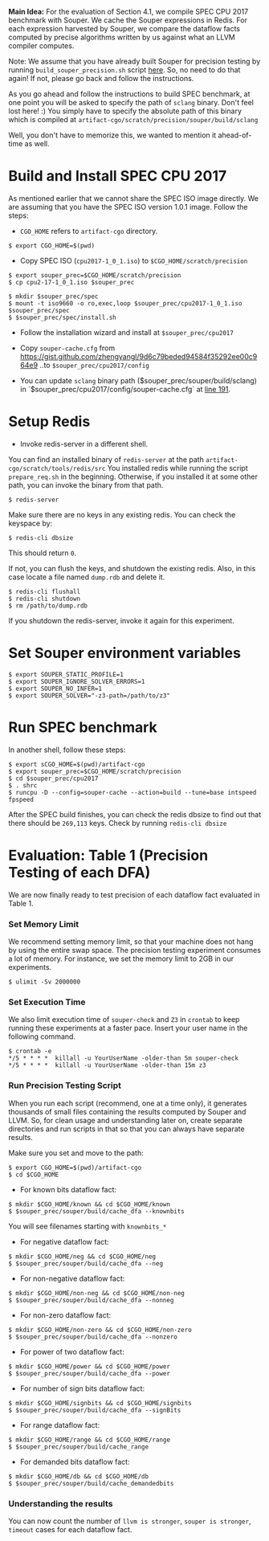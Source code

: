 **Main Idea:** For the evaluation of Section 4.1, we compile
SPEC CPU 2017 benchmark with Souper. We cache
the Souper expressions in Redis. For each expression
harvested by Souper, we compare the dataflow
facts computed by precise algorithms written by
us against what an LLVM compiler computes.

Note: We assume that you have already built Souper for
precision testing by running `build_souper_precision.sh`
script [here](https://github.com/jubitaneja/artifact-cgo#building-souper).
So, no need to do that again! If not, please go back and
follow the instructions.

As you go ahead and follow the instructions
to build SPEC benchmark, at one point you
will be asked to specify the path of `sclang`
binary. Don't feel lost here! :) You simply
have to specify the absolute path of this
binary which is compiled at
`artifact-cgo/scratch/precision/souper/build/sclang`

Well, you don't have to memorize this, we wanted
to mention it ahead-of-time as well.

# Build and Install SPEC CPU 2017

As mentioned earlier that we cannot share the SPEC ISO
image directly. We are assuming that you have the SPEC
ISO version 1.0.1 image. Follow the steps:

+ `CGO_HOME` refers to `artifact-cgo` directory.
```
$ export CGO_HOME=$(pwd)
```

+ Copy SPEC ISO (`cpu2017-1_0_1.iso`) to `$CGO_HOME/scratch/precision`
```
$ export souper_prec=$CGO_HOME/scratch/precision
$ cp cpu2-17-1_0_1.iso $souper_prec

$ mkdir $souper_prec/spec
$ mount -t iso9660 -o ro,exec,loop $souper_prec/cpu2017-1_0_1.iso $souper_prec/spec
$ $souper_prec/spec/install.sh
```

+ Follow the installation wizard and install at `$souper_prec/cpu2017`

- Copy `souper-cache.cfg` from https://gist.github.com/zhengyangl/9d6c79beded94584f35292ee00c964e9
..to `$souper_prec/cpu2017/config`

- You can update `sclang` binary path ($souper_prec/souper/build/sclang)
in `$souper_prec/cpu2017/config/souper-cache.cfg`
at [line 191](https://gist.github.com/zhengyangl/9d6c79beded94584f35292ee00c964e9#file-souper-cache-cfg-L191).

# Setup Redis

- Invoke redis-server in a different shell.

You can find an installed binary of `redis-server`
at the path `artifact-cgo/scratch/tools/redis/src`
You installed redis while running the script
`prepare_req.sh` in the beginning. Otherwise,
if you installed it at some other path, you can
invoke the binary from that path.

```
$ redis-server
```
Make sure there are no keys
in any existing redis. You can check the keyspace by:
```
$ redis-cli dbsize
```
This should return `0`.

If not, you can flush the keys, and shutdown the existing redis. Also, in this case locate a file named `dump.rdb` and delete it.
```
$ redis-cli flushall
$ redis-cli shutdown
$ rm /path/to/dump.rdb
```
If you shutdown the redis-server, invoke it again for this experiment.

# Set Souper environment variables

```
$ export SOUPER_STATIC_PROFILE=1
$ export SOUPER_IGNORE_SOLVER_ERRORS=1
$ export SOUPER_NO_INFER=1
$ export SOUPER_SOLVER="-z3-path=/path/to/z3"
```

# Run SPEC benchmark

In another shell, follow these steps:
```
$ export sCGO_HOME=$(pwd)/artifact-cgo
$ export souper_prec=$CGO_HOME/scratch/precision
$ cd $souper_prec/cpu2017
$ . shrc
$ runcpu -D --config=souper-cache --action=build --tune=base intspeed fpspeed
```
After the SPEC build finishes, you can check the redis dbsize to find
out that there should be `269,113` keys. Check by running `redis-cli dbsize`

# Evaluation: Table 1 (Precision Testing of each DFA)

We are now finally ready to test precision of each dataflow fact
evaluated in Table 1.

### Set Memory Limit
We recommend setting memory limit, so that your machine does not hang
by using the entire swap space. The precision testing experiment
consumes a lot of memory. For instance, we set the memory limit to
2GB in our experiments.
```
$ ulimit -Sv 2000000
```
### Set Execution Time
We also limit execution time of `souper-check` and `Z3` in `crontab`
to keep running these experiments at a faster pace.
Insert your user name in the following command.
```
$ crontab -e
*/5 * * * *  killall -u YourUserName -older-than 5m souper-check
*/5 * * * *  killall -u YourUserName -older-than 15m z3
```

### Run Precision Testing Script

When you run each script (recommend, one at a time only),
it generates thousands of small files containing the results
computed by Souper and LLVM. So, for clean usage and
understanding later on, create separate directories and run
scripts in that so that you can always have separate results.

Make sure you set and move to the path:
```
$ export CGO_HOME=$(pwd)/artifact-cgo
$ cd $CGO_HOME
```
- For known bits dataflow fact:
```
$ mkdir $CGO_HOME/known && cd $CGO_HOME/known
$ $souper_prec/souper/build/cache_dfa --knownbits
```
You will see filenames starting with `knownbits_*`

- For negative dataflow fact:
```
$ mkdir $CGO_HOME/neg && cd $CGO_HOME/neg
$ $souper_prec/souper/build/cache_dfa --neg
```

- For non-negative dataflow fact:
```
$ mkdir $CGO_HOME/non-neg && cd $CGO_HOME/non-neg
$ $souper_prec/souper/build/cache_dfa --nonneg
```

- For non-zero dataflow fact:
```
$ mkdir $CGO_HOME/non-zero && cd $CGO_HOME/non-zero
$ $souper_prec/souper/build/cache_dfa --nonzero
```

- For power of two dataflow fact:
```
$ mkdir $CGO_HOME/power && cd $CGO_HOME/power
$ $souper_prec/souper/build/cache_dfa --power
```

- For number of sign bits dataflow fact:
```
$ mkdir $CGO_HOME/signbits && cd $CGO_HOME/signbits
$ $souper_prec/souper/build/cache_dfa --signBits
```

- For range dataflow fact:
```
$ mkdir $CGO_HOME/range && cd $CGO_HOME/range
$ $souper_prec/souper/build/cache_range
```

- For demanded bits dataflow fact:
```
$ mkdir $CGO_HOME/db && cd $CGO_HOME/db
$ $souper_prec/souper/build/cache_demandedbits
```

### Understanding the results

You can now count the number of `llvm is stronger`,
`souper is stronger`, `timeout` cases for each dataflow
fact.



